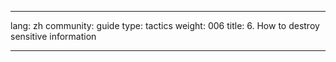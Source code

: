 

---

lang: zh
community: guide
type: tactics
weight: 006
title: 6. How to destroy sensitive information

---

<stub>

